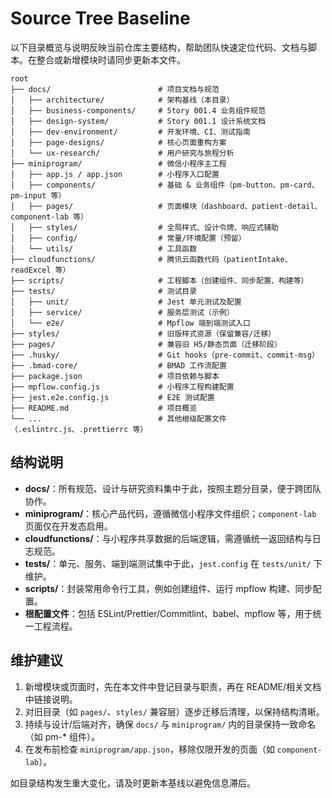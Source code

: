 # Source Tree Baseline

以下目录概览与说明反映当前仓库主要结构，帮助团队快速定位代码、文档与脚本。在整合或新增模块时请同步更新本文件。

```
root
├── docs/                        # 项目文档与规范
│   ├── architecture/            # 架构基线（本目录）
│   ├── business-components/     # Story 001.4 业务组件规范
│   ├── design-system/           # Story 001.1 设计系统文档
│   ├── dev-environment/         # 开发环境、CI、测试指南
│   ├── page-designs/            # 核心页面重构方案
│   └── ux-research/             # 用户研究与旅程分析
├── miniprogram/                 # 微信小程序主工程
│   ├── app.js / app.json        # 小程序入口配置
│   ├── components/              # 基础 & 业务组件（pm-button、pm-card、pm-input 等）
│   ├── pages/                   # 页面模块（dashboard、patient-detail、component-lab 等）
│   ├── styles/                  # 全局样式、设计令牌、响应式辅助
│   ├── config/                  # 常量/环境配置（预留）
│   └── utils/                   # 工具函数
├── cloudfunctions/              # 腾讯云函数代码（patientIntake、readExcel 等）
├── scripts/                     # 工程脚本（创建组件、同步配置、构建等）
├── tests/                       # 测试目录
│   ├── unit/                    # Jest 单元测试及配置
│   ├── service/                 # 服务层测试（示例）
│   └── e2e/                     # Mpflow 端到端测试入口
├── styles/                      # 旧版样式资源（保留兼容/迁移）
├── pages/                       # 兼容旧 H5/静态页面（迁移阶段）
├── .husky/                      # Git hooks（pre-commit、commit-msg）
├── .bmad-core/                  # BMAD 工作流配置
├── package.json                 # 项目依赖与脚本
├── mpflow.config.js             # 小程序工程构建配置
├── jest.e2e.config.js           # E2E 测试配置
├── README.md                    # 项目概览
└── ...                          # 其他根级配置文件（.eslintrc.js、.prettierrc 等）
```

## 结构说明
- **docs/**：所有规范、设计与研究资料集中于此，按照主题分目录，便于跨团队协作。
- **miniprogram/**：核心产品代码，遵循微信小程序文件组织；`component-lab` 页面仅在开发态启用。
- **cloudfunctions/**：与小程序共享数据的后端逻辑，需遵循统一返回结构与日志规范。
- **tests/**：单元、服务、端到端测试集中于此，`jest.config` 在 `tests/unit/` 下维护。
- **scripts/**：封装常用命令行工具，例如创建组件、运行 mpflow 构建、同步配置。
- **根配置文件**：包括 ESLint/Prettier/Commitlint、babel、mpflow 等，用于统一工程流程。

## 维护建议
1. 新增模块或页面时，先在本文件中登记目录与职责，再在 README/相关文档中链接说明。
2. 对旧目录（如 `pages/`、`styles/` 兼容层）逐步迁移后清理，以保持结构清晰。
3. 持续与设计/后端对齐，确保 `docs/` 与 `miniprogram/` 内的目录保持一致命名（如 pm-* 组件）。
4. 在发布前检查 `miniprogram/app.json`，移除仅限开发的页面（如 `component-lab`）。

如目录结构发生重大变化，请及时更新本基线以避免信息滞后。